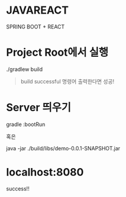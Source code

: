# JAVAREACT
SPRING BOOT + REACT 

# Project Root에서 실행
./gradlew build
> build successful 명령어 출력한다면 성공!

# Server 띄우기
gradle :bootRun

혹은

java -jar  ./build/libs/demo-0.0.1-SNAPSHOT.jar  

# localhost:8080
success!!
